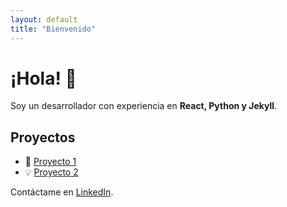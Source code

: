```yaml
---
layout: default
title: "Bienvenido"
---
```


# ¡Hola! 👋  
Soy un desarrollador con experiencia en **React, Python y Jekyll**.  

## Proyectos  
- 🚀 [Proyecto 1](https://github.com/tuusuario/proyecto1)  
- 💡 [Proyecto 2](https://github.com/tuusuario/proyecto2)  

Contáctame en [LinkedIn](https://linkedin.com/in/tuusuario).
